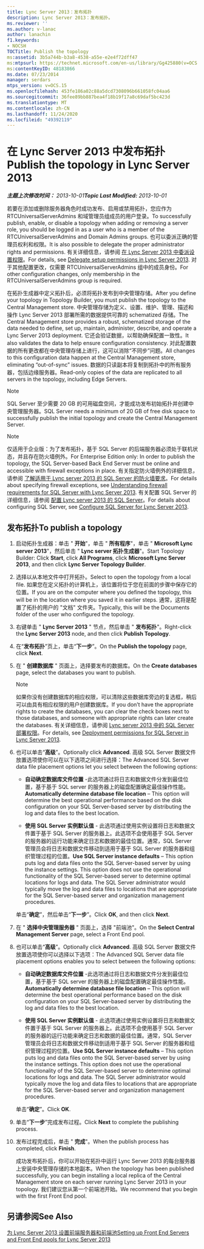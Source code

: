 ```yaml
---
title: Lync Server 2013：发布拓扑
description: Lync Server 2013：发布拓扑。
ms.reviewer: ''
ms.author: v-lanac
author: lanachin
f1.keywords:
- NOCSH
TOCTitle: Publish the topology
ms:assetid: 3b5a744b-b3a8-4538-a55e-e2e4f72dff47
ms:mtpsurl: https://technet.microsoft.com/en-us/library/Gg425880(v=OCS.15)
ms:contentKeyID: 48183866
ms.date: 07/23/2014
manager: serdars
mtps_version: v=OCS.15
ms.openlocfilehash: 453fe186a02c88a5dcd7308096b661058fc04aa6
ms.sourcegitcommit: 36fee89bb887bea4f18b19f17a8c69daf5bc423d
ms.translationtype: MT
ms.contentlocale: zh-CN
ms.lasthandoff: 11/24/2020
ms.locfileid: "49392119"
---
```

# <a name="publish-the-topology-in-lync-server-2013"></a><span data-ttu-id="c2e4a-103">在 Lync Server 2013 中发布拓扑</span><span class="sxs-lookup"><span data-stu-id="c2e4a-103">Publish the topology in Lync Server 2013</span></span>

<div data-xmlns="http://www.w3.org/1999/xhtml">

<div class="topic" data-xmlns="http://www.w3.org/1999/xhtml" data-msxsl="urn:schemas-microsoft-com:xslt" data-cs="https://msdn.microsoft.com/">

<div data-asp="https://msdn2.microsoft.com/asp">



</div>

<div id="mainSection">

<div id="mainBody"><span data-ttu-id="c2e4a-104">

<span> </span></span><span class="sxs-lookup"><span data-stu-id="c2e4a-104">

<span> </span></span></span>

<span data-ttu-id="c2e4a-105">_**主题上次修改时间：** 2013-10-01_</span><span class="sxs-lookup"><span data-stu-id="c2e4a-105">_**Topic Last Modified:** 2013-10-01_</span></span>

<span data-ttu-id="c2e4a-106">若要在添加或删除服务器角色时成功发布、启用或禁用拓扑，您应作为 RTCUniversalServerAdmins 和域管理员组成员的用户登录。</span><span class="sxs-lookup"><span data-stu-id="c2e4a-106">To successfully publish, enable, or disable a topology when adding or removing a server role, you should be logged in as a user who is a member of the RTCUniversalServerAdmins and Domain Admins groups.</span></span> <span data-ttu-id="c2e4a-107">也可以委派正确的管理员权利和权限。</span><span class="sxs-lookup"><span data-stu-id="c2e4a-107">It is also possible to delegate the proper administrator rights and permissions.</span></span> <span data-ttu-id="c2e4a-108">有关详细信息，请参阅 [在 Lync Server 2013 中委派设置权限](lync-server-2013-delegate-setup-permissions.md)。</span><span class="sxs-lookup"><span data-stu-id="c2e4a-108">For details, see [Delegate setup permissions in Lync Server 2013](lync-server-2013-delegate-setup-permissions.md).</span></span> <span data-ttu-id="c2e4a-109">对于其他配置更改，仅需要 RTCUniversalServerAdmins 组中的成员身份。</span><span class="sxs-lookup"><span data-stu-id="c2e4a-109">For other configuration changes, only membership in the RTCUniversalServerAdmins group is required.</span></span>

<span data-ttu-id="c2e4a-110">在拓扑生成器中定义拓扑后，必须将拓扑发布到中央管理存储。</span><span class="sxs-lookup"><span data-stu-id="c2e4a-110">After you define your topology in Topology Builder, you must publish the topology to the Central Management store.</span></span> <span data-ttu-id="c2e4a-111">中央管理存储为定义、设置、维护、管理、描述和操作 Lync Server 2013 部署所需的数据提供可靠的 schematized 存储。</span><span class="sxs-lookup"><span data-stu-id="c2e4a-111">The Central Management store provides a robust, schematized storage of the data needed to define, set up, maintain, administer, describe, and operate a Lync Server 2013 deployment.</span></span> <span data-ttu-id="c2e4a-112">它还会验证数据，以帮助确保配置一致性。</span><span class="sxs-lookup"><span data-stu-id="c2e4a-112">It also validates the data to help ensure configuration consistency.</span></span> <span data-ttu-id="c2e4a-113">对此配置数据的所有更改都在中央管理存储上进行，这可以消除“不同步”问题。</span><span class="sxs-lookup"><span data-stu-id="c2e4a-113">All changes to this configuration data happen at the Central Management store, eliminating “out-of-sync” issues.</span></span> <span data-ttu-id="c2e4a-114">数据的只读副本将复制到拓扑中的所有服务器，包括边缘服务器。</span><span class="sxs-lookup"><span data-stu-id="c2e4a-114">Read-only copies of the data are replicated to all servers in the topology, including Edge Servers.</span></span>

<div>


> [!NOTE]  
> <span data-ttu-id="c2e4a-115">SQL Server 至少需要 20 GB 的可用磁盘空间，才能成功发布初始拓扑并创建中央管理服务器。</span><span class="sxs-lookup"><span data-stu-id="c2e4a-115">SQL Server needs a minimum of 20 GB of free disk space to successfully publish the initial topology and create the Central Management Server.</span></span>



</div>

<div>


> [!NOTE]  
> <span data-ttu-id="c2e4a-116">仅适用于企业版：为了发布拓扑，基于 SQL Server 的后端服务器必须处于联机状态，并且存在防火墙例外。</span><span class="sxs-lookup"><span data-stu-id="c2e4a-116">For Enterprise Edition only: In order to publish the topology, the SQL Server-based Back End Server must be online and accessible with firewall exceptions in place.</span></span> <span data-ttu-id="c2e4a-117">有关指定防火墙例外的详细信息，请参阅 <A href="lync-server-2013-understanding-firewall-requirements-for-sql-server.md">了解适用于 Lync server 2013 的 SQL Server 的防火墙要求</A>。</span><span class="sxs-lookup"><span data-stu-id="c2e4a-117">For details about specifying firewall exceptions, see <A href="lync-server-2013-understanding-firewall-requirements-for-sql-server.md">Understanding firewall requirements for SQL Server with Lync Server 2013</A>.</span></span> <span data-ttu-id="c2e4a-118">有关配置 SQL Server 的详细信息，请参阅 <A href="lync-server-2013-configure-sql-server-for-lync-server.md">配置 Lync server 2013 的 SQL Server</A>。</span><span class="sxs-lookup"><span data-stu-id="c2e4a-118">For details about configuring SQL Server, see <A href="lync-server-2013-configure-sql-server-for-lync-server.md">Configure SQL Server for Lync Server 2013</A>.</span></span>



</div>

<div>

## <a name="to-publish-a-topology"></a><span data-ttu-id="c2e4a-119">发布拓扑</span><span class="sxs-lookup"><span data-stu-id="c2e4a-119">To publish a topology</span></span>

1.  <span data-ttu-id="c2e4a-120">启动拓扑生成器：单击 " **开始**"，单击 " **所有程序**"，单击 " **Microsoft Lync server 2013**"，然后单击 " **Lync server 拓扑生成器**"。</span><span class="sxs-lookup"><span data-stu-id="c2e4a-120">Start Topology Builder: Click **Start**, click **All Programs**, click **Microsoft Lync Server 2013**, and then click **Lync Server Topology Builder**.</span></span>

2.  <span data-ttu-id="c2e4a-121">选择以从本地文件中打开拓扑。</span><span class="sxs-lookup"><span data-stu-id="c2e4a-121">Select to open the topology from a local file.</span></span> <span data-ttu-id="c2e4a-122">如果您在定义拓扑的计算机上，该位置将位于您在前面的步骤中保存它的位置。</span><span class="sxs-lookup"><span data-stu-id="c2e4a-122">If you are on the computer where you defined the topology, this will be in the location where you saved it in earlier steps.</span></span> <span data-ttu-id="c2e4a-123">通常，这将是配置了拓扑的用户的 "文档" 文件夹。</span><span class="sxs-lookup"><span data-stu-id="c2e4a-123">Typically, this will be the Documents folder of the user who configured the topology.</span></span>

3.  <span data-ttu-id="c2e4a-124">右键单击 " **Lync Server 2013** " 节点，然后单击 " **发布拓扑**"。</span><span class="sxs-lookup"><span data-stu-id="c2e4a-124">Right-click the **Lync Server 2013** node, and then click **Publish Topology**.</span></span>

4.  <span data-ttu-id="c2e4a-125">在“**发布拓扑**”页上，单击“**下一步**”。</span><span class="sxs-lookup"><span data-stu-id="c2e4a-125">On the **Publish the topology** page, click **Next**.</span></span>

5.  <span data-ttu-id="c2e4a-126">在 " **创建数据库** " 页面上，选择要发布的数据库。</span><span class="sxs-lookup"><span data-stu-id="c2e4a-126">On the **Create databases** page, select the databases you want to publish.</span></span>
    
    <div>
    

    > [!NOTE]  
    > <span data-ttu-id="c2e4a-127">如果你没有创建数据库的相应权限，可以清除这些数据库旁边的复选框，稍后可以由具有相应权限的用户创建数据库。</span><span class="sxs-lookup"><span data-stu-id="c2e4a-127">If you don’t have the appropriate rights to create the databases, you can clear the check boxes next to those databases, and someone with appropriate rights can later create the databases.</span></span> <span data-ttu-id="c2e4a-128">有关详细信息，请参阅 <A href="lync-server-2013-deployment-permissions-for-sql-server.md">Lync server 2013 中的 SQL Server 部署权限</A>。</span><span class="sxs-lookup"><span data-stu-id="c2e4a-128">For details, see <A href="lync-server-2013-deployment-permissions-for-sql-server.md">Deployment permissions for SQL Server in Lync Server 2013</A>.</span></span>

    
    </div>

6.  <span data-ttu-id="c2e4a-129">也可以单击“**高级**”。</span><span class="sxs-lookup"><span data-stu-id="c2e4a-129">Optionally click **Advanced**.</span></span> <span data-ttu-id="c2e4a-130">高级 SQL Server 数据文件放置选项使你可以在以下选项之间进行选择：</span><span class="sxs-lookup"><span data-stu-id="c2e4a-130">The Advanced SQL Server data file placement options let you select between the following options:</span></span>
    
      - <span data-ttu-id="c2e4a-131">**自动确定数据库文件位置** -此选项通过将日志和数据文件分发到最佳位置，基于基于 SQL server 的服务器上的磁盘配置确定最佳操作性能。</span><span class="sxs-lookup"><span data-stu-id="c2e4a-131">**Automatically determine database file location** – This option will determine the best operational performance based on the disk configuration on your SQL Server-based server by distributing the log and data files to the best location.</span></span>
    
      - <span data-ttu-id="c2e4a-p107">**使用 SQL Server 实例默认值** - 此选项通过使用实例设置将日志和数据文件置于基于 SQL Server 的服务器上。此选项不会使用基于 SQL Server 的服务器的运行功能来确定日志和数据的最佳位置。通常，SQL Server 管理员会将日志和数据文件移动到适用于基于 SQL Server 的服务器和组织管理过程的位置。</span><span class="sxs-lookup"><span data-stu-id="c2e4a-p107">**Use SQL Server instance defaults** – This option puts log and data files onto the SQL Server-based server by using the instance settings. This option does not use the operational functionality of the SQL Server-based server to determine optimal locations for logs and data. The SQL Server administrator would typically move the log and data files to locations that are appropriate for the SQL Server-based server and organization management procedures.</span></span>
    
    <span data-ttu-id="c2e4a-135">单击“**确定**”，然后单击“**下一步**”。</span><span class="sxs-lookup"><span data-stu-id="c2e4a-135">Click **OK**, and then click **Next**.</span></span>

7.  <span data-ttu-id="c2e4a-136">在 " **选择中央管理服务器** " 页面上，选择 "前端池"。</span><span class="sxs-lookup"><span data-stu-id="c2e4a-136">On the **Select Central Management Server** page, select a Front End pool.</span></span>

8.  <span data-ttu-id="c2e4a-137">也可以单击“**高级**”。</span><span class="sxs-lookup"><span data-stu-id="c2e4a-137">Optionally click **Advanced**.</span></span> <span data-ttu-id="c2e4a-138">高级 SQL Server 数据文件放置选项使你可以选择以下选项：</span><span class="sxs-lookup"><span data-stu-id="c2e4a-138">The Advanced SQL Server data file placement options enables you to select between the following options:</span></span>
    
      - <span data-ttu-id="c2e4a-139">**自动确定数据库文件位置** -此选项通过将日志和数据文件分发到最佳位置，基于基于 SQL server 的服务器上的磁盘配置确定最佳操作性能。</span><span class="sxs-lookup"><span data-stu-id="c2e4a-139">**Automatically determine database file location** – This option will determine the best operational performance based on the disk configuration on your SQL Server-based server by distributing the log and data files to the best location.</span></span>
    
      - <span data-ttu-id="c2e4a-p109">**使用 SQL Server 实例默认值** - 此选项通过使用实例设置将日志和数据文件置于基于 SQL Server 的服务器上。此选项不会使用基于 SQL Server 的服务器的运行功能来确定日志和数据的最佳位置。通常，SQL Server 管理员会将日志和数据文件移动到适用于基于 SQL Server 的服务器和组织管理过程的位置。</span><span class="sxs-lookup"><span data-stu-id="c2e4a-p109">**Use SQL Server instance defaults** – This option puts log and data files onto the SQL Server-based server by using the instance settings. This option does not use the operational functionality of the SQL Server-based server to determine optimal locations for logs and data. The SQL Server administrator would typically move the log and data files to locations that are appropriate for the SQL Server-based server and organization management procedures.</span></span>
    
    <span data-ttu-id="c2e4a-143">单击“**确定**”。</span><span class="sxs-lookup"><span data-stu-id="c2e4a-143">Click **OK**.</span></span>

9.  <span data-ttu-id="c2e4a-144">单击“**下一步**”完成发布过程。</span><span class="sxs-lookup"><span data-stu-id="c2e4a-144">Click **Next** to complete the publishing process.</span></span>

10. <span data-ttu-id="c2e4a-145">发布过程完成后，单击 " **完成**"。</span><span class="sxs-lookup"><span data-stu-id="c2e4a-145">When the publish process has completed, click **Finish**.</span></span>
    
    <span data-ttu-id="c2e4a-146">成功发布拓扑后，你可以开始在拓扑中运行 Lync Server 2013 的每台服务器上安装中央管理存储的本地副本。</span><span class="sxs-lookup"><span data-stu-id="c2e4a-146">When the topology has been published successfully, you can begin installing a local replica of the Central Management store on each server running Lync Server 2013 in your topology.</span></span> <span data-ttu-id="c2e4a-147">我们建议您从第一个前端池开始。</span><span class="sxs-lookup"><span data-stu-id="c2e4a-147">We recommend that you begin with the first Front End pool.</span></span>

</div>

<div>

## <a name="see-also"></a><span data-ttu-id="c2e4a-148">另请参阅</span><span class="sxs-lookup"><span data-stu-id="c2e4a-148">See Also</span></span>


[<span data-ttu-id="c2e4a-149">为 Lync Server 2013 设置前端服务器和前端池</span><span class="sxs-lookup"><span data-stu-id="c2e4a-149">Setting up Front End Servers and Front End pools for Lync Server 2013</span></span>](lync-server-2013-setting-up-front-end-servers-and-front-end-pools.md)  
  

<span data-ttu-id="c2e4a-150"></div>

</div>

<span> </span>

</div>

</div>

</span><span class="sxs-lookup"><span data-stu-id="c2e4a-150"></div>

</div>

<span> </span>

</div>

</div>

</span></span></div>

